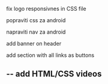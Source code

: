 fix logo responsivnes in CSS file 

popraviti css za android

napraviti nav za android

add banner on header

add section with all links as buttons 

-- add HTML/CSS videos 
-- 
